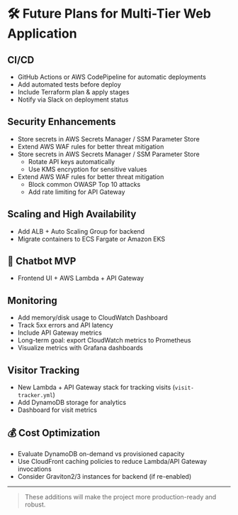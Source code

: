 # 🛠️ Future Plans for Multi-Tier Web Application

## CI/CD
- GitHub Actions or AWS CodePipeline for automatic deployments
- Add automated tests before deploy
- Include Terraform plan & apply stages
- Notify via Slack on deployment status

## Security Enhancements
- Store secrets in AWS Secrets Manager / SSM Parameter Store
- Extend AWS WAF rules for better threat mitigation
- Store secrets in AWS Secrets Manager / SSM Parameter Store
  - Rotate API keys automatically
  - Use KMS encryption for sensitive values
- Extend AWS WAF rules for better threat mitigation
  - Block common OWASP Top 10 attacks
  - Add rate limiting for API Gateway

## Scaling and High Availability
- Add ALB + Auto Scaling Group for backend
- Migrate containers to ECS Fargate or Amazon EKS

## 🤖 Chatbot MVP
- Frontend UI + AWS Lambda + API Gateway

## Monitoring
- Add memory/disk usage to CloudWatch Dashboard
- Track 5xx errors and API latency
- Include API Gateway metrics
- Long-term goal: export CloudWatch metrics to Prometheus
- Visualize metrics with Grafana dashboards

## Visitor Tracking
- New Lambda + API Gateway stack for tracking visits (`visit-tracker.yml`)
- Add DynamoDB storage for analytics
- Dashboard for visit metrics

## 💰 Cost Optimization
- Evaluate DynamoDB on-demand vs provisioned capacity
- Use CloudFront caching policies to reduce Lambda/API Gateway invocations
- Consider Graviton2/3 instances for backend (if re-enabled)

---

> These additions will make the project more production-ready and robust.